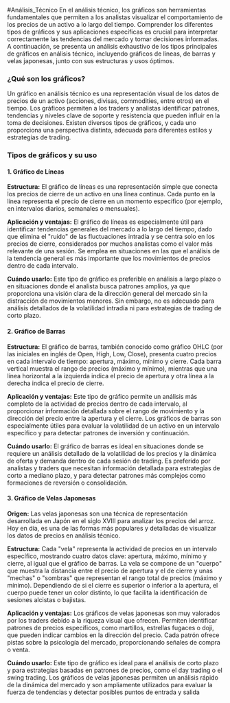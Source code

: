 #Análisis_Técnico 
En el análisis técnico, los gráficos son herramientas fundamentales que permiten a los analistas visualizar el comportamiento de los precios de un activo a lo largo del tiempo. Comprender los diferentes tipos de gráficos y sus aplicaciones específicas es crucial para interpretar correctamente las tendencias del mercado y tomar decisiones informadas. A continuación, se presenta un análisis exhaustivo de los tipos principales de gráficos en análisis técnico, incluyendo gráficos de líneas, de barras y velas japonesas, junto con sus estructuras y usos óptimos.

### ¿Qué son los gráficos?

Un gráfico en análisis técnico es una representación visual de los datos de precios de un activo (acciones, divisas, commodities, entre otros) en el tiempo. Los gráficos permiten a los traders y analistas identificar patrones, tendencias y niveles clave de soporte y resistencia que pueden influir en la toma de decisiones. Existen diversos tipos de gráficos, y cada uno proporciona una perspectiva distinta, adecuada para diferentes estilos y estrategias de trading.

### Tipos de gráficos y su uso

#### 1. Gráfico de Líneas

**Estructura:**
El gráfico de líneas es una representación simple que conecta los precios de cierre de un activo en una línea continua. Cada punto en la línea representa el precio de cierre en un momento específico (por ejemplo, en intervalos diarios, semanales o mensuales).

**Aplicación y ventajas:**
El gráfico de líneas es especialmente útil para identificar tendencias generales del mercado a lo largo del tiempo, dado que elimina el "ruido" de las fluctuaciones intradía y se centra solo en los precios de cierre, considerados por muchos analistas como el valor más relevante de una sesión. Se emplea en situaciones en las que el análisis de la tendencia general es más importante que los movimientos de precios dentro de cada intervalo.

**Cuándo usarlo:**
Este tipo de gráfico es preferible en análisis a largo plazo o en situaciones donde el analista busca patrones amplios, ya que proporciona una visión clara de la dirección general del mercado sin la distracción de movimientos menores. Sin embargo, no es adecuado para análisis detallados de la volatilidad intradía ni para estrategias de trading de corto plazo.

#### 2. Gráfico de Barras

**Estructura:**
El gráfico de barras, también conocido como gráfico OHLC (por las iniciales en inglés de Open, High, Low, Close), presenta cuatro precios en cada intervalo de tiempo: apertura, máximo, mínimo y cierre. Cada barra vertical muestra el rango de precios (máximo y mínimo), mientras que una línea horizontal a la izquierda indica el precio de apertura y otra línea a la derecha indica el precio de cierre.

**Aplicación y ventajas:**
Este tipo de gráfico permite un análisis más completo de la actividad de precios dentro de cada intervalo, al proporcionar información detallada sobre el rango de movimiento y la dirección del precio entre la apertura y el cierre. Los gráficos de barras son especialmente útiles para evaluar la volatilidad de un activo en un intervalo específico y para detectar patrones de inversión y continuación.

**Cuándo usarlo:**
El gráfico de barras es ideal en situaciones donde se requiere un análisis detallado de la volatilidad de los precios y la dinámica de oferta y demanda dentro de cada sesión de trading. Es preferido por analistas y traders que necesitan información detallada para estrategias de corto a mediano plazo, y para detectar patrones más complejos como formaciones de reversión o consolidación.

#### 3. Gráfico de Velas Japonesas

**Origen:**
Las velas japonesas son una técnica de representación desarrollada en Japón en el siglo XVIII para analizar los precios del arroz. Hoy en día, es una de las formas más populares y detalladas de visualizar los datos de precios en análisis técnico.

**Estructura:**
Cada "vela" representa la actividad de precios en un intervalo específico, mostrando cuatro datos clave: apertura, máximo, mínimo y cierre, al igual que el gráfico de barras. La vela se compone de un "cuerpo" que muestra la distancia entre el precio de apertura y el de cierre y unas "mechas" o "sombras" que representan el rango total de precios (máximo y mínimo). Dependiendo de si el cierre es superior o inferior a la apertura, el cuerpo puede tener un color distinto, lo que facilita la identificación de sesiones alcistas o bajistas.

**Aplicación y ventajas:**
Los gráficos de velas japonesas son muy valorados por los traders debido a la riqueza visual que ofrecen. Permiten identificar patrones de precios específicos, como martillos, estrellas fugaces o doji, que pueden indicar cambios en la dirección del precio. Cada patrón ofrece pistas sobre la psicología del mercado, proporcionando señales de compra o venta.

**Cuándo usarlo:**
Este tipo de gráfico es ideal para el análisis de corto plazo y para estrategias basadas en patrones de precios, como el day trading o el swing trading. Los gráficos de velas japonesas permiten un análisis rápido de la dinámica del mercado y son ampliamente utilizados para evaluar la fuerza de tendencias y detectar posibles puntos de entrada y salida